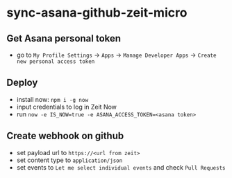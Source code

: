 # sync-asana-github-zeit-micro

## Get Asana personal token

-   go to `My Profile Settings` -> `Apps` -> `Manage Developer Apps` -> `Create new personal access token`

## Deploy

-   install now: `npm i -g now`
-   input credentials to log in Zeit Now
-   run `now -e IS_NOW=true -e ASANA_ACCESS_TOKEN=<asana token>`

## Create webhook on github

-   set payload url to `https://<url from zeit>`
-   set content type to `application/json`
-   set events to `Let me select individual events` and check `Pull Requests`

